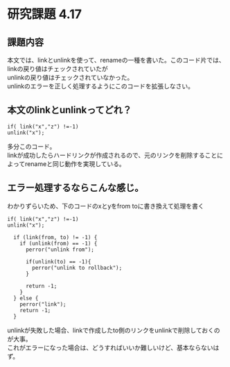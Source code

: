 # 研究課題 4.17  
## 課題内容  
本文では、linkとunlinkを使って、renameの一種を書いた。このコード片では、linkの戻り値はチェックされていたが  
unlinkの戻り値はチェックされていなかった。  
unlinkのエラーを正しく処理するようにこのコードを拡張しなさい。  
  
## 本文のlinkとunlinkってどれ？  
```  
if( link("x","z") !=-1)  
unlink("x");  
```  
  
多分このコード。  
linkが成功したらハードリンクが作成されるので、元のリンクを削除することによってrenameと同じ動作を実現している。  
  
## エラー処理するならこんな感じ。   
わかりずらいため、下のコードのxとyをfrom toに書き換えて処理を書く  
```  
if( link("x","z") !=-1)  
unlink("x");  
```  
  
```  
  if (link(from, to) != -1) {  
    if (unlink(from) == -1) {  
      perror("unlink from");  
        
      if(unlink(to) == -1){  
        perror("unlink to rollback");  
      }  
  
      return -1;  
    }  
  } else {  
    perror("link");  
    return -1;  
  }  
```  
  
unlinkが失敗した場合、linkで作成したto側のリンクをunlinkで削除しておくのが大事。  
これがエラーになった場合は、どうすればいいか難しいけど、基本ならないはず。  

